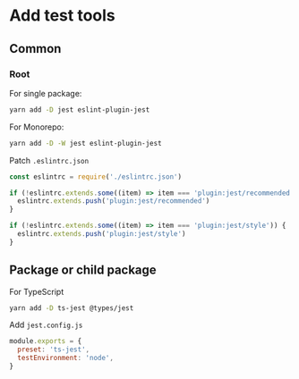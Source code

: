 # Add test tools

## Common

### Root

For single package:

```bash
yarn add -D jest eslint-plugin-jest
```

For Monorepo:

```bash
yarn add -D -W jest eslint-plugin-jest
```

Patch `.eslintrc.json`

```js
const eslintrc = require('./eslintrc.json')

if (!eslintrc.extends.some((item) => item === 'plugin:jest/recommended')) {
  eslintrc.extends.push('plugin:jest/recommended')
}

if (!eslintrc.extends.some((item) => item === 'plugin:jest/style')) {
  eslintrc.extends.push('plugin:jest/style')
}
```

## Package or child package

For TypeScript

```bash
yarn add -D ts-jest @types/jest
```

Add `jest.config.js`

```js
module.exports = {
  preset: 'ts-jest',
  testEnvironment: 'node',
}
```
